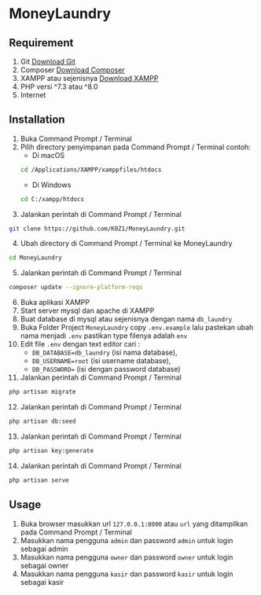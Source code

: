 # MoneyLaundry

## Requirement

1. Git [Download Git](https://git-scm.com/downloads)
2. Composer [Download Composer](https://getcomposer.org/download/)
3. XAMPP atau sejenisnya [Download XAMPP](https://www.apachefriends.org/download.html)
4. PHP versi ^7.3 atau ^8.0
5. Internet

## Installation

1. Buka Command Prompt / Terminal
2. Pilih directory penyimpanan pada Command Prompt / Terminal contoh:
   - Di macOS
    ```bash
    cd /Applications/XAMPP/xamppfiles/htdocs
    ```
   - Di Windows
    ```bash
    cd C:/xampp/htdocs
    ```
3. Jalankan perintah di Command Prompt / Terminal
```bash
git clone https://github.com/K0Z1/MoneyLaundry.git
```
4. Ubah directory di Command Prompt / Terminal ke MoneyLaundry
```bash
cd MoneyLaundry
```
5. Jalankan perintah di Command Prompt / Terminal
```bash
composer update --ignore-platform-reqs
```
6. Buka aplikasi XAMPP
7. Start server mysql dan apache di XAMPP
8. Buat database di mysql atau sejenisnya dengan nama `db_laundry`
9. Buka Folder Project `MoneyLaundry` copy `.env.example` lalu pastekan ubah nama menjadi `.env` pastikan type filenya adalah `env`
10. Edit file `.env` dengan text editor cari :
    - `DB_DATABASE=db_laundry` (isi nama database), 
    - `DB_USERNAME=root` (isi username database), 
    - `DB_PASSWORD=` (isi dengan password database)
11. Jalankan perintah di Command Prompt / Terminal
```bash
php artisan migrate
```
12. Jalankan perintah di Command Prompt / Terminal
```bash
php artisan db:seed
```
13. Jalankan perintah di Command Prompt / Terminal
```bash
php artisan key:generate
```
14. Jalankan perintah di Command Prompt / Terminal
```bash
php artisan serve
```

## Usage

1. Buka browser masukkan url `127.0.0.1:8000` atau `url` yang ditampilkan pada Command Prompt / Terminal
2. Masukkan nama pengguna `admin` dan password `admin` untuk login sebagai admin
3. Masukkan nama pengguna `owner` dan password `owner` untuk login sebagai owner
4. Masukkan nama pengguna `kasir` dan password `kasir` untuk login sebagai kasir